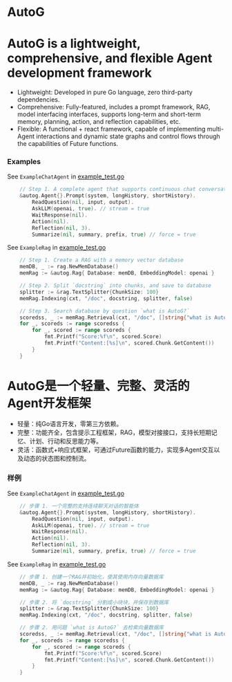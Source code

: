 # AutoG

# AutoG is a lightweight, comprehensive, and flexible Agent development framework

- Lightweight: Developed in pure Go language, zero third-party dependencies.
- Comprehensive: Fully-featured, includes a prompt framework, RAG, model interfacing interfaces, supports long-term and short-term memory, planning, action, and reflection capabilities, etc.
- Flexible: A functional + react framework, capable of implementing multi-Agent interactions and dynamic state graphs and control flows through the capabilities of Future functions.

### Examples

See `ExampleChatAgent` in [example_test.go](./example_test.go)
```go
    // Step 1. A complete agent that supports continuous chat conversations
    &autog.Agent{}.Prompt(system, longHistory, shortHistory).
        ReadQuestion(nil, input, output).
        AskLLM(openai, true). // stream = true
        WaitResponse(nil).
        Action(nil).
        Reflection(nil, 3).
        Summarize(nil, summary, prefix, true) // force = true
```

See `ExampleRag` in [example_test.go](./example_test.go)
```go
    // Step 1. Create a RAG with a memory vector database
    memDB, _ := rag.NewMemDatabase()
    memRag := &autog.Rag{ Database: memDB, EmbeddingModel: openai }

    // Step 2. Split `docstring` into chunks, and save to database
    splitter := &rag.TextSplitter{ChunkSize: 100}
    memRag.Indexing(cxt, "/doc", docstring, splitter, false)

    // Step 3. Search database by question `what is AutoG?`
    scoredss, _ := memRag.Retrieval(cxt, "/doc", []string{"what is AutoG?"}, 3)
    for _, scoreds := range scoredss {
        for _, scored := range scoreds {
            fmt.Printf("Score:%f\n", scored.Score)
            fmt.Printf("Content:[%s]\n", scored.Chunk.GetContent())
        }
    }
```

# AutoG是一个轻量、完整、灵活的Agent开发框架

- 轻量：纯Go语言开发，零第三方依赖。
- 完整：功能齐全，包含提示工程框架，RAG，模型对接接口，支持长短期记忆、计划、行动和反思能力等。
- 灵活：函数式+响应式框架，可通过Future函数的能力，实现多Agent交互以及动态的状态图和控制流。

### 样例

See `ExampleChatAgent` in [example_test.go](./example_test.go)
```go
    // 步骤 1. 一个完整的支持连续聊天对话的智能体
    &autog.Agent{}.Prompt(system, longHistory, shortHistory).
        ReadQuestion(nil, input, output).
        AskLLM(openai, true). // stream = true
        WaitResponse(nil).
        Action(nil).
        Reflection(nil, 3).
        Summarize(nil, summary, prefix, true) // force = true
```

See `ExampleRag` in [example_test.go](./example_test.go)
```go
    // 步骤 1. 创建一个RAG并初始化，使其使用内存向量数据库
    memDB, _ := rag.NewMemDatabase()
    memRag := &autog.Rag{ Database: memDB, EmbeddingModel: openai }

    // 步骤 2. 将 `docstring` 分割成小块块，并保存到数据库
    splitter := &rag.TextSplitter{ChunkSize: 100}
    memRag.Indexing(cxt, "/doc", docstring, splitter, false)

    // 步骤 2. 用问题 `what is AutoG?` 去检索向量数据库
    scoredss, _ := memRag.Retrieval(cxt, "/doc", []string{"what is AutoG?"}, 3)
    for _, scoreds := range scoredss {
        for _, scored := range scoreds {
            fmt.Printf("Score:%f\n", scored.Score)
            fmt.Printf("Content:[%s]\n", scored.Chunk.GetContent())
        }
    }
```
